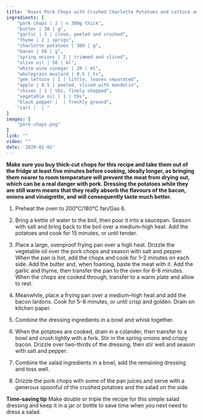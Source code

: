 ```yaml
---
title: 'Roast Pork Chops with Crushed Charlotte Potatoes and Lettuce and Apple Salad'
ingredients: [
    "pork chops | 2 | x 300g thick",
    "butter | 30 | g",
    "garlic | 1 | clove, peeled and crushed",
    "thyme | 2 | sprigs",
    "charlotte potatoes | 300 | g",
    "bacon | 50 | g",
    "spring onions | 2 | trimmed and sliced",
    "olive oil | 50 | ml",
    "white wine vinegar | 20 | ml",
    "wholegrain mustard | 0.5 | ts",
    "gem lettuce | 1 | little, leaves separated",
    "apple | 0.5 | peeled, sliced with mandolin",
    "chives | 1 | tbs, finely chopped",
    "vegetable oil | 1 | tbs",
    "black pepper |  | freshly ground",
    "salt |  | "
]
images: [
    "pork-chops.png"
]
link: ""
video: ""
date: '2020-01-02'
---
```


**Make sure you buy thick-cut chops for this recipe and take them
out of the fridge at least five minutes before cooking, ideally
longer, as bringing them nearer to room temperature will prevent
the meat from drying out, which can be a real danger with pork.
Dressing the potatoes while they are still warm means that they
really absorb the flavours of the bacon, onions and vinaigrette, and
will consequently taste much better.**

1. Preheat the oven to 200°C/180°C fan/Gas 6.

2. Bring a kettle of water to the boil, then pour it into a saucepan.
Season with salt and bring back to the boil over a medium–high
heat. Add the potatoes and cook for 15 minutes, or until tender.

3. Place a large, ovenproof frying pan over a high heat. Drizzle the
vegetable oil over the pork chops and season with salt and
pepper. When the pan is hot, add the chops and cook for 1–2
minutes on each side. Add the butter and, when foaming, baste
the meat with it. Add the garlic and thyme, then transfer the pan
to the oven for 6–8 minutes. When the chops are cooked
through, transfer to a warm plate and allow to rest.

4. Meanwhile, place a frying pan over a medium–high heat and add
the bacon lardons. Cook for 5–8 minutes, or until crisp and
golden. Drain on kitchen paper.

5. Combine the dressing ingredients in a bowl and whisk together.

6. When the potatoes are cooked, drain in a colander, then
transfer to a bowl and crush lightly with a fork. Stir in the spring
onions and crispy bacon. Drizzle over two-thirds of the dressing,
then stir well and season with salt and pepper.

7. Combine the salad ingredients in a bowl, add the remaining
dressing and toss well.

8. Drizzle the pork chops with some of the pan juices and serve
with a generous spoonful of the crushed potatoes and the salad
on the side.

**Time-saving tip**
Make double or triple the recipe for this simple salad dressing
and keep it in a jar or bottle to save time when you next need to
dress a salad.
